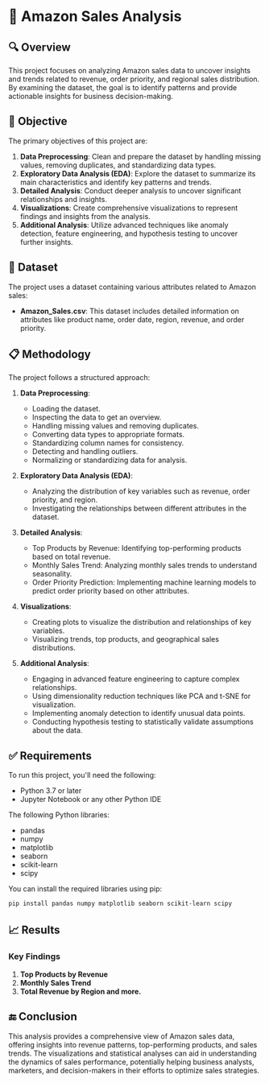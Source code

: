 # 🛒 Amazon Sales Analysis

## 🔍 Overview

This project focuses on analyzing Amazon sales data to uncover insights and trends related to revenue, order priority, and regional sales distribution. By examining the dataset, the goal is to identify patterns and provide actionable insights for business decision-making.

## 📝 Objective

The primary objectives of this project are:

1. **Data Preprocessing**: Clean and prepare the dataset by handling missing values, removing duplicates, and standardizing data types.
2. **Exploratory Data Analysis (EDA)**: Explore the dataset to summarize its main characteristics and identify key patterns and trends.
3. **Detailed Analysis**: Conduct deeper analysis to uncover significant relationships and insights.
4. **Visualizations**: Create comprehensive visualizations to represent findings and insights from the analysis.
5. **Additional Analysis**: Utilize advanced techniques like anomaly detection, feature engineering, and hypothesis testing to uncover further insights.

## 📄 Dataset

The project uses a dataset containing various attributes related to Amazon sales:

- **Amazon_Sales.csv**: This dataset includes detailed information on attributes like product name, order date, region, revenue, and order priority.

## 📋 Methodology

The project follows a structured approach:

1. **Data Preprocessing**:

   - Loading the dataset.
   - Inspecting the data to get an overview.
   - Handling missing values and removing duplicates.
   - Converting data types to appropriate formats.
   - Standardizing column names for consistency.
   - Detecting and handling outliers.
   - Normalizing or standardizing data for analysis.

2. **Exploratory Data Analysis (EDA)**:

   - Analyzing the distribution of key variables such as revenue, order priority, and region.
   - Investigating the relationships between different attributes in the dataset.

3. **Detailed Analysis**:

   - Top Products by Revenue: Identifying top-performing products based on total revenue.
   - Monthly Sales Trend: Analyzing monthly sales trends to understand seasonality.
   - Order Priority Prediction: Implementing machine learning models to predict order priority based on other attributes.

4. **Visualizations**:

   - Creating plots to visualize the distribution and relationships of key variables.
   - Visualizing trends, top products, and geographical sales distributions.

5. **Additional Analysis**:

   - Engaging in advanced feature engineering to capture complex relationships.
   - Using dimensionality reduction techniques like PCA and t-SNE for visualization.
   - Implementing anomaly detection to identify unusual data points.
   - Conducting hypothesis testing to statistically validate assumptions about the data.

## ✅ Requirements

To run this project, you'll need the following:

- Python 3.7 or later
- Jupyter Notebook or any other Python IDE

The following Python libraries:

- pandas
- numpy
- matplotlib
- seaborn
- scikit-learn
- scipy

You can install the required libraries using pip:

```bash
pip install pandas numpy matplotlib seaborn scikit-learn scipy
```


## 📈 Results

### Key Findings

1. **Top Products by Revenue**
2. **Monthly Sales Trend**
3. **Total Revenue by Region and more.**


## 🔚 Conclusion

This analysis provides a comprehensive view of Amazon sales data, offering insights into revenue patterns, top-performing products, and sales trends. The visualizations and statistical analyses can aid in understanding the dynamics of sales performance, potentially helping business analysts, marketers, and decision-makers in their efforts to optimize sales strategies.

